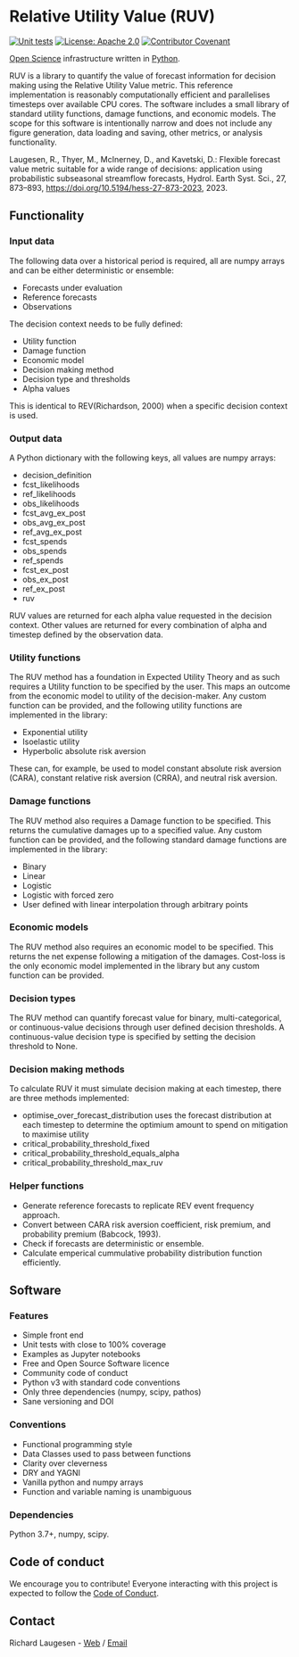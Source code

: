 # Relative Utility Value (RUV)

[![Unit tests](https://github.com/richardlaugesen/relative-utility-value/actions/workflows/python-package.yml/badge.svg)](https://github.com/richardlaugesen/relative-utility-value/actions/workflows/python-package.yml)
[![License: Apache 2.0](https://img.shields.io/badge/License-Apache_2.0-blue.svg)](https://opensource.org/licenses/Apache-2.0)
[![Contributor Covenant](https://img.shields.io/badge/Contributor%20Covenant-2.1-4baaaa.svg)](code_of_conduct.md)

[Open Science](https://en.wikipedia.org/wiki/Open_science) infrastructure written in [Python](https://python.org/).

RUV is a library to quantify the value of forecast information for decision making using the Relative Utility Value metric. This reference implementation is reasonably computationally efficient and parallelises timesteps over available CPU cores. The software includes a small library of standard utility functions, damage functions, and economic models. The scope for this software is intentionally narrow and does not include any figure generation, data loading and saving, other metrics, or analysis functionality.

Laugesen, R., Thyer, M., McInerney, D., and Kavetski, D.: Flexible forecast value metric suitable for a wide range of decisions: application using probabilistic subseasonal streamflow forecasts, Hydrol. Earth Syst. Sci., 27, 873–893, https://doi.org/10.5194/hess-27-873-2023, 2023.

## Functionality

### Input data

The following data over a historical period is required, all are numpy arrays and can be either deterministic or ensemble:

- Forecasts under evaluation
- Reference forecasts
- Observations

The decision context needs to be fully defined:

- Utility function
- Damage function
- Economic model
- Decision making method
- Decision type and thresholds
- Alpha values

This is identical to REV(Richardson, 2000) when a specific decision context is used.

### Output data

A Python dictionary with the following keys, all values are numpy arrays:

- decision_definition
- fcst_likelihoods
- ref_likelihoods
- obs_likelihoods
- fcst_avg_ex_post
- obs_avg_ex_post
- ref_avg_ex_post
- fcst_spends
- obs_spends
- ref_spends
- fcst_ex_post
- obs_ex_post
- ref_ex_post
- ruv

RUV values are returned for each alpha value requested in the decision context. Other values are returned for every combination of alpha and timestep defined by the observation data.

### Utility functions

The RUV method has a foundation in Expected Utility Theory and as such requires a Utility function to be specified by the user. This maps an outcome from the economic model to utility of the decision-maker. Any custom function can be provided, and the following utility functions are implemented in the library:

- Exponential utility
- Isoelastic utility
- Hyperbolic absolute risk aversion

These can, for example, be used to model constant absolute risk aversion (CARA), constant relative risk aversion (CRRA), and neutral risk aversion. 

### Damage functions

The RUV method also requires a Damage function to be specified. This returns the cumulative damages up to a specified value. Any custom function can be provided, and the following standard damage functions are implemented in the library:

- Binary
- Linear
- Logistic
- Logistic with forced zero
- User defined with linear interpolation through arbitrary points

### Economic models

The RUV method also requires an economic model to be specified. This returns the net expense following a mitigation of the damages. Cost-loss is the only economic model implemented in the library but any custom function can be provided. 

### Decision types

The RUV method can quantify forecast value for binary, multi-categorical, or continuous-value decisions through user defined decision thresholds. A continuous-value decision type is specified by setting the decision threshold to None.

### Decision making methods

To calculate RUV it must simulate decision making at each timestep, there are three methods implemented:

- optimise_over_forecast_distribution uses the forecast distribution at each timestep to determine the optimium amount to spend on mitigation to maximise utility
- critical_probability_threshold_fixed
- critical_probability_threshold_equals_alpha
- critical_probability_threshold_max_ruv

### Helper functions

- Generate reference forecasts to replicate REV event frequency approach.
- Convert between CARA risk aversion coefficient, risk premium, and probability premium (Babcock, 1993).
- Check if forecasts are deterministic or ensemble.
- Calculate emperical cummulative probability distribution function efficiently.

## Software

### Features

- Simple front end
- Unit tests with close to 100% coverage
- Examples as Jupyter notebooks
- Free and Open Source Software licence
- Community code of conduct
- Python v3 with standard code conventions
- Only three dependencies (numpy, scipy, pathos)
- Sane versioning and DOI

### Conventions

- Functional programming style
- Data Classes used to pass between functions
- Clarity over cleverness
- DRY and YAGNI
- Vanilla python and numpy arrays
- Function and variable naming is unambiguous

### Dependencies

Python 3.7+, numpy, scipy.

## Code of conduct

We encourage you to contribute! Everyone interacting with this project is expected to follow the [Code of Conduct](code_of_conduct.md). 

## Contact

Richard Laugesen - [Web](https://richardlaugesen.com) / [Email](mailto://ruv@richardlaugesen.com)
